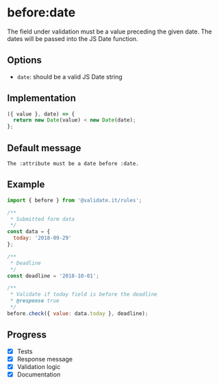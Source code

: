 # before:date

The field under validation must be a value preceding the given date. The dates will be passed into the JS Date function.

## Options

- `date`: should be a valid JS Date string

## Implementation

```js
({ value }, date) => {
  return new Date(value) < new Date(date);
};
```

## Default message

```
The :attribute must be a date before :date.
```

## Example

```js
import { before } from '@validate.it/rules';

/**
 * Submitted form data
 */
const data = {
  today: '2018-09-29'
};

/**
 * Deadline
 */
const deadline = '2018-10-01';

/**
 * Validate if today field is before the deadline
 * @response true
 */
before.check({ value: data.today }, deadline);
```

## Progress

- [x] Tests
- [x] Response message
- [x] Validation logic
- [x] Documentation
